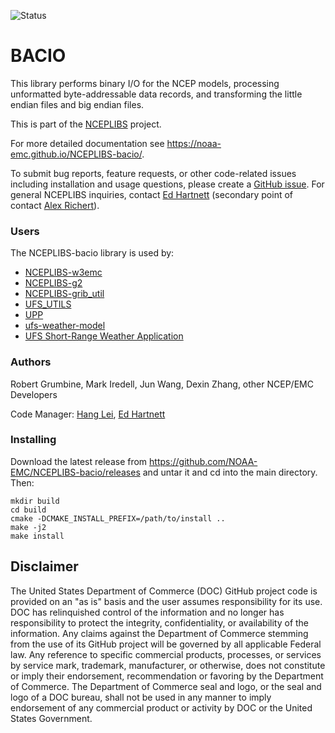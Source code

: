 ![Status](https://github.com/NOAA-EMC/NCEPLIBS-bacio/workflows/developer/badge.svg)

# BACIO

This library performs binary I/O for the NCEP models, processing
unformatted byte-addressable data records, and transforming the little
endian files and big endian files.

This is part of the [NCEPLIBS](https://github.com/NOAA-EMC/NCEPLIBS)
project.

For more detailed documentation see
https://noaa-emc.github.io/NCEPLIBS-bacio/.

To submit bug reports, feature requests, or other code-related issues including installation and usage questions, please create a [GitHub issue](https://github.com/NOAA-EMC/NCEPLIBS-bacio/issues). For general NCEPLIBS inquiries, contact [Ed Hartnett](mailto:edward.hartnett@noaa.gov) (secondary point of contact [Alex Richert](mailto:alexander.richert@noaa.gov)).

### Users

The NCEPLIBS-bacio library is used by:
* [NCEPLIBS-w3emc](https://github.com/NOAA-EMC/NCEPLIBS-w3emc)
* [NCEPLIBS-g2](https://github.com/NOAA-EMC/NCEPLIBS-g2)
* [NCEPLIBS-grib_util](https://github.com/NOAA-EMC/NCEPLIBS-grib_util)
* [UFS_UTILS](https://github.com/NOAA-EMC/UFS_UTILS)
* [UPP](https://github.com/NOAA-EMC/UPP)
* [ufs-weather-model](https://github.com/ufs-community/ufs-weather-model)
* [UFS Short-Range Weather Application](https://github.com/ufs-community/ufs-srweather-app)

### Authors

Robert Grumbine, Mark Iredell, Jun Wang, Dexin Zhang, other NCEP/EMC
Developers

Code Manager: [Hang Lei](mailto:hang.lei@noaa.gov), [Ed Hartnett](mailto:edward.hartnett@noaa.gov)

### Installing

Download the latest release from
https://github.com/NOAA-EMC/NCEPLIBS-bacio/releases and untar
it and cd into the main directory. Then:

```
mkdir build
cd build
cmake -DCMAKE_INSTALL_PREFIX=/path/to/install ..
make -j2
make install
```

## Disclaimer

The United States Department of Commerce (DOC) GitHub project code is
provided on an "as is" basis and the user assumes responsibility for
its use. DOC has relinquished control of the information and no longer
has responsibility to protect the integrity, confidentiality, or
availability of the information. Any claims against the Department of
Commerce stemming from the use of its GitHub project will be governed
by all applicable Federal law. Any reference to specific commercial
products, processes, or services by service mark, trademark,
manufacturer, or otherwise, does not constitute or imply their
endorsement, recommendation or favoring by the Department of
Commerce. The Department of Commerce seal and logo, or the seal and
logo of a DOC bureau, shall not be used in any manner to imply
endorsement of any commercial product or activity by DOC or the United
States Government.
